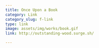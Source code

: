 ```yaml
---
title: Once Upon a Book
category: Link
category_slug: f-link
type: link
image: assets/img/works/book.gif
link: http://outstanding-wood.surge.sh/

---
```

